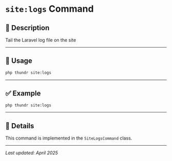 # `site:logs` Command

## 📝 Description

Tail the Laravel log file on the site

---

## 🚀 Usage

```bash
php thundr site:logs
```





---

## ✅ Example

```bash
php thundr site:logs
```

---

## 🧠 Details

This command is implemented in the `SiteLogsCommand` class.

---

_Last updated: April 2025_
